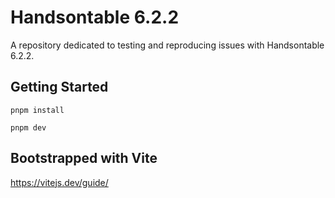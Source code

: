 # Handsontable 6.2.2

A repository dedicated to testing and reproducing issues with Handsontable 6.2.2.

## Getting Started

```shell
pnpm install
```

```shell
pnpm dev
```

## Bootstrapped with Vite

https://vitejs.dev/guide/
